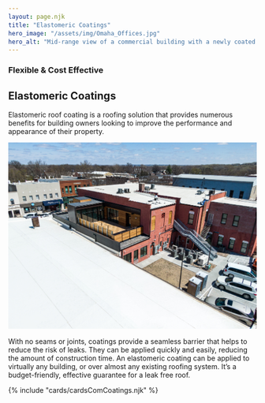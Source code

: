 ```yaml
---
layout: page.njk
title: "Elastomeric Coatings"
hero_image: "/assets/img/Omaha_Offices.jpg"
hero_alt: "Mid-range view of a commercial building with a newly coated white elastomeric roof. The structure is labeled 'Aqua Systems.' Several orange safety cones and workers in safety gear are present on the roof. The background shows industrial buildings and large grain silos under a clear blue sky."
---
```


### Flexible & Cost Effective
## Elastomeric Coatings
Elastomeric roof coating is a roofing solution that provides numerous benefits for building owners looking to improve the performance and appearance of their property.

![An example of our Elastomeric roofing work](/assets/img/DJI_0027.jpg)

With no seams or joints, coatings provide a seamless barrier that helps to reduce the risk of leaks. They can be applied quickly and easily, reducing the amount of construction time. An elastomeric coating can be applied to virtually any building, or over almost any existing roofing system. It’s a budget-friendly, effective guarantee for a leak free roof.

<div class="breakout">
  {% include "cards/cardsComCoatings.njk" %}
  <!-- Possible Gallery Here -->
</div>
